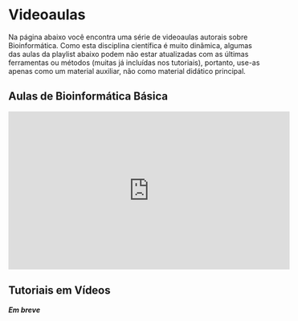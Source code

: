 # Videoaulas

Na página abaixo você encontra uma série de videoaulas autorais sobre Bioinformática. Como esta disciplina científica é muito dinâmica, algumas das aulas da playlist abaixo podem não estar atualizadas com as últimas ferramentas ou métodos (muitas já incluídas nos tutoriais), portanto, use-as apenas como um material auxiliar, não como material didático principal.

## Aulas de Bioinformática Básica

<iframe width="560" height="315" src="https://www.youtube.com/embed/videoseries?si=MSp_B9HxZFA7X_a8&amp;list=PLqTeJri4PsjaG1rZlNlkplgczQ26MQPrD" title="YouTube video player" frameborder="0" allow="accelerometer; autoplay; clipboard-write; encrypted-media; gyroscope; picture-in-picture; web-share" referrerpolicy="strict-origin-when-cross-origin" allowfullscreen></iframe>

## Tutoriais em Vídeos

***Em breve***